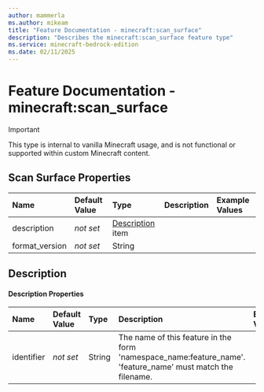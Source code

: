 ```yaml
---
author: mammerla
ms.author: mikeam
title: "Feature Documentation - minecraft:scan_surface"
description: "Describes the minecraft:scan_surface feature type"
ms.service: minecraft-bedrock-edition
ms.date: 02/11/2025 
---
```


# Feature Documentation - minecraft:scan_surface

> [!IMPORTANT]
> This type is internal to vanilla Minecraft usage, and is not functional or supported within custom Minecraft content.


## Scan Surface Properties

|Name       |Default Value |Type |Description |Example Values |
|:----------|:-------------|:----|:-----------|:------------- |
| description | *not set* | [Description](#description) item |  |  | 
| format_version | *not set* | String |  |  | 

## Description

#### Description Properties

|Name       |Default Value |Type |Description |Example Values |
|:----------|:-------------|:----|:-----------|:------------- |
| identifier | *not set* | String | The name of this feature in the form 'namespace_name:feature_name'. 'feature_name' must match the filename. |  | 